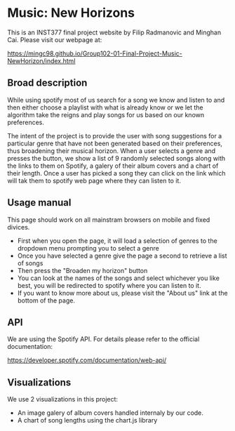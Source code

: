 # Music: New Horizons
This is an INST377 final project website by Filip Radmanovic and Minghan Cai. Please visit our webpage at:

https://mingc98.github.io/Group102-01-Final-Project-Music-NewHorizon/index.html

## Broad description
While using spotify most of us search for a song we know and listen to and then either choose a playlist with what is already know or we let the algorithm take the reigns and play songs for us based on our known preferences. 

The intent of the project is to provide the user with song suggestions for a particular genre that have not been generated based on their preferences, thus broadening their musical horizon. When a user selects a genre and presses the button, we show a list of 9 randomly selected songs along with the links to them on Spotify, a galery of their album covers and a chart of their length. Once a user has picked a song they can click on the link which will tak them to spotify web page where they can listen to it.



## Usage manual
This page should work on all mainstram browsers on mobile and fixed divices. 

 * First when you open the page, it will load a selection of genres to the dropdown menu prompting you to select a genre
 * Once you have selected a genre give the page a second to retrieve a list of songs
 * Then press the "Broaden my horizon" button
 * You can look at the names of the songs and select whichever you like best, you will be redirected to spotify where you can listen to it.
 * If you want to know more about us, please visit the "About us" link at the bottom of the page.


## API 
We are using the Spotify API. For details please refer to the official documentation:

https://developer.spotify.com/documentation/web-api/

## Visualizations
We use 2 visualizations in this project: 
 * An image galery of album covers handled internaly by our code.
 * A chart of song lengths using the chart.js library


